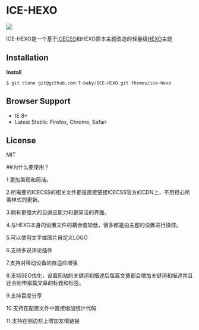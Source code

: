 # ICE-HEXO

![](http://cdn.besdlab.cn/icecss/compatible.gif)

ICE-HEXO是一个基于[ICECSS](https://github.com/T-baby/ICECSS "ICECSS")和HEXO原本主题改造的轻量级[HEXO](https://github.com/hexojs/hexo "HEXO")主题

## Installation

**Install**

```
$ git clone git@github.com:T-baby/ICE-HEXO.git themes/ice-hexo
```

## Browser Support
- IE 8+
- Latest Stable: Firefox, Chrome, Safari

## License
MIT

##为什么要使用？

1.更加美观和简洁。

2.所需要的ICECSS的相关文件都是直接链接ICECSS官方的CDN上，不用担心所需样式的更新。

3.拥有更强大的自适应能力和更简洁的界面。

4.与HEXO本身的设置文件的耦合度较低，很多都是由主题的设置进行操控。

5.可以使用文字或图片自定义LOGO

6.支持多说评论插件

7.支持对移动设备的自适应增强

8.支持SEO优化，设置网站的关键词和描述后每篇文章都会增加关键词和描述并且还会附带那篇文章的标题和标签。

9.支持百度分享

10.支持在配置文件中直接增加统计代码

11.支持在侧边栏上增加友情链接

